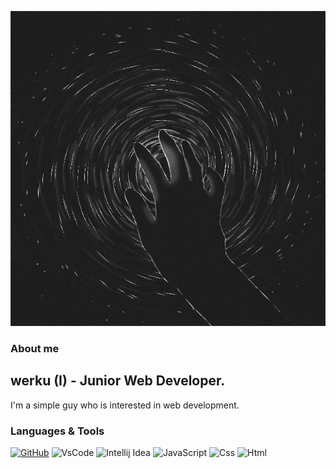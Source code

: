 ![Header](https://github.com/werkuu/werkuu/blob/main/banner.gif)

### About me
## werku (I) - Junior Web Developer. 
I'm a simple guy who is interested 
in web development.

### Languages & Tools
[![GitHub](https://img.shields.io/badge/GitHub-100000?style=for-the-badge&logo=github&logoColor=white)](https://github.com/werkuu)
![VsCode](https://img.shields.io/badge/Visual_Studio_Code-0078D4?style=for-the-badge&logo=visual%20studio%20code&logoColor=white)
![Intellij Idea](https://img.shields.io/badge/IntelliJ_IDEA-000000.svg?style=for-the-badge&logo=intellij-idea&logoColor=white)
![JavaScript](https://shields.io/badge/JavaScript-090909?style=for-the-badge&logo=JavaScript&logoColor=E9D54D)
![Css](https://img.shields.io/badge/CSS-239120?&style=for-the-badge&logo=css3&logoColor=white)
![Html](https://img.shields.io/badge/HTML5-E34F26?style=for-the-badge&logo=html5&logoColor=white)








  


